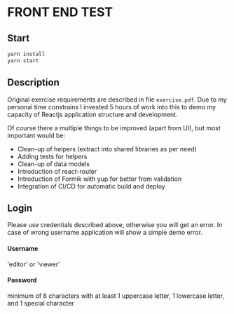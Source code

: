 # FRONT END TEST

## Start

```bash
yarn install
yarn start
```

## Description
Original exercise requirements are described in file `exercise.pdf`.
Due to my personal time constrains I invested 5 hours of work into this to demo my capacity of Reactjs application structure and development. 

Of course there a multiple things to be improved (apart from UI), but most important would be:

- Clean-up of helpers (extract into shared libraries as per need)
- Adding tests for helpers
- Clean-up of data models
- Introduction of react-router
- Introduction of Formik with yup for better from validation
- Integration of CI/CD for automatic build and deploy

## Login
Please use credentials described above, otherwise you will get an error.
In case of wrong username application will show a simple demo error.

#### Username
'editor' or 'viewer'

#### Password
minimum of 8 characters with at least 1 uppercase letter, 1 lowercase letter, and
1 special character
